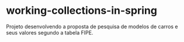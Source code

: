 # working-collections-in-spring
Projeto desenvolvendo a proposta de pesquisa de modelos de carros e seus valores segundo a tabela FIPE.

